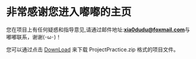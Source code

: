 #	非常感谢您进入嘟嘟的主页

您在项目上有任何疑惑和指导意见,请通过邮件地址:**xia0dudu@foxmail.com**与嘟嘟联系，谢谢(･ω･)！

您可以通过点击	[DownLoad](https://github.com/Mini-Dudu/ProjectPractice/archive/master.zip) 来下载 ProjectPractice.zip 格式的项目文件。
